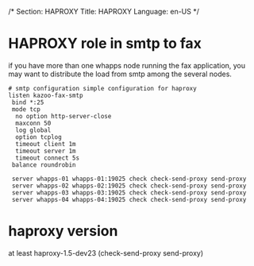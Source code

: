 /*
Section: HAPROXY
Title: HAPROXY
Language: en-US
*/

# HAPROXY role in smtp to fax
if you have more than one whapps node running the fax application, you may want to distribute the load from smtp among the several nodes.

```
# smtp configuration simple configuration for haproxy
listen kazoo-fax-smtp
 bind *:25
 mode tcp
  no option http-server-close
  maxconn 50
  log global
  option tcplog
  timeout client 1m
  timeout server 1m
  timeout connect 5s
 balance roundrobin

 server whapps-01 whapps-01:19025 check check-send-proxy send-proxy
 server whapps-02 whapps-02:19025 check check-send-proxy send-proxy
 server whapps-03 whapps-03:19025 check check-send-proxy send-proxy
 server whapps-04 whapps-04:19025 check check-send-proxy send-proxy
```
# haproxy version
at least haproxy-1.5-dev23 (check-send-proxy send-proxy)
